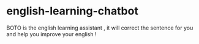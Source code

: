 # english-learning-chatbot
BOTO is the english learning assistant , it will correct the sentence for you and help you improve your english !
